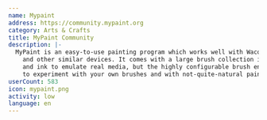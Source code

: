 ```yaml
---
name: Mypaint
address: https://community.mypaint.org
category: Arts & Crafts
title: MyPaint Community
description: |-
  MyPaint is an easy-to-use painting program which works well with Wacom graphics tablets
    and other similar devices. It comes with a large brush collection including charcoal
    and ink to emulate real media, but the highly configurable brush engine allows you
    to experiment with your own brushes and with not-quite-natural painting.
userCount: 583
icon: mypaint.png
activity: low
language: en
---
```

